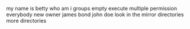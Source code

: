my name is betty
who am i
groups
empty
execute
multiple permission
everybody
new owner
james bond
john doe
look in the mirror
directories
more directories
